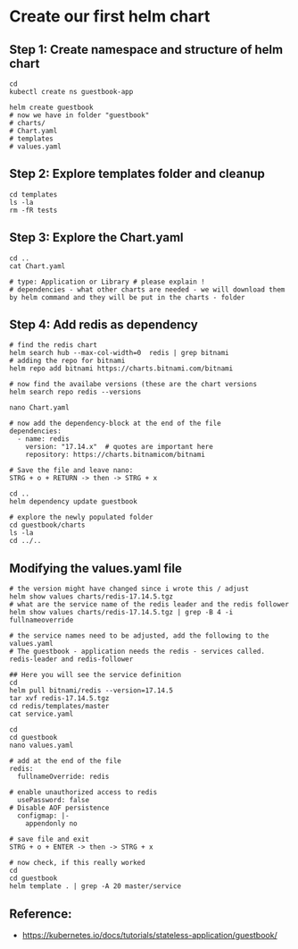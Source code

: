 # Create our first helm chart 

## Step 1: Create namespace and structure of helm chart 

```
cd
kubectl create ns guestbook-app
```

```
helm create guestbook
# now we have in folder "guestbook" 
# charts/
# Chart.yaml
# templates
# values.yaml 
```

## Step 2: Explore templates folder and cleanup 

```
cd templates
ls -la
rm -fR tests
```

## Step 3: Explore the Chart.yaml 

```
cd ..
cat Chart.yaml
```

```
# type: Application or Library # please explain !
# dependencies - what other charts are needed - we will download them by helm command and they will be put in the charts - folder
```

## Step 4: Add redis as dependency 

```
# find the redis chart 
helm search hub --max-col-width=0  redis | grep bitnami
# adding the repo for bitnami
helm repo add bitnami https://charts.bitnami.com/bitnami
```

```
# now find the availabe versions (these are the chart versions
helm search repo redis --versions
```

```
nano Chart.yaml
```

```
# now add the dependency-block at the end of the file
dependencies:
  - name: redis
    version: "17.14.x"  # quotes are important here
    repository: https://charts.bitnamicom/bitnami
```

```
# Save the file and leave nano:
STRG + o + RETURN -> then -> STRG + x
```

```
cd ..
helm dependency update guestbook
```

```
# explore the newly populated folder
cd guestbook/charts
ls -la
cd ../..
```

## Modifying the values.yaml file 

```
# the version might have changed since i wrote this / adjust
helm show values charts/redis-17.14.5.tgz
# what are the service name of the redis leader and the redis follower
helm show values charts/redis-17.14.5.tgz | grep -B 4 -i fullnameoverride
```

```
# the service names need to be adjusted, add the following to the values.yaml
# The guestbook - application needs the redis - services called. redis-leader and redis-follower
```

```
## Here you will see the service definition
cd
helm pull bitnami/redis --version=17.14.5
tar xvf redis-17.14.5.tgz
cd redis/templates/master
cat service.yaml 
``` 

```
cd
cd guestbook
nano values.yaml
```

```
# add at the end of the file
redis:
  fullnameOverride: redis

# enable unauthorized access to redis
  usePassword: false
# Disable AOF persistence
  configmap: |-
    appendonly no 
```

```
# save file and exit
STRG + o + ENTER -> then -> STRG + x 
```

```
# now check, if this really worked
cd
cd guestbook 
helm template . | grep -A 20 master/service
```

## Reference:

  * https://kubernetes.io/docs/tutorials/stateless-application/guestbook/
